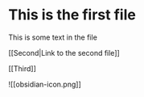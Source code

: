 # This is the first file

This is some text in the file

[[Second|Link to the second file]]

[[Third]]

![[obsidian-icon.png]]
